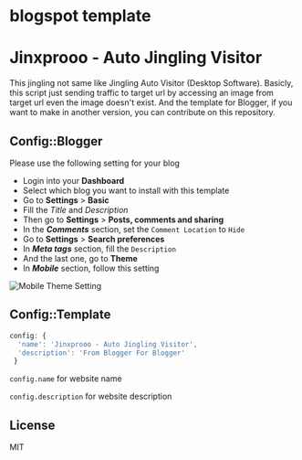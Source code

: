 # blogspot template
# Jinxprooo - Auto Jingling Visitor
This jingling not same like Jingling Auto Visitor (Desktop Software). Basicly, this script just sending traffic to target url by accessing an image from target url even the image doesn't exist. And the template for Blogger, if you want to make in another version, you can contribute on this repository.

## Config::Blogger
Please use the following setting for your blog
* Login into your **Dashboard**
* Select which blog you want to install with this template
* Go to **Settings** > **Basic**
* Fill the _Title_ and _Description_
* Then go to **Settings** > **Posts, comments and sharing**
* In the _**Comments**_ section, set the `Comment Location` to `Hide`
* Go to **Settings** > **Search preferences**
* In _**Meta tags**_ section, fill the `Description`
* And the last one, go to **Theme**
* In _**Mobile**_ section, follow this setting

![Mobile Theme Setting](https://i.imgur.com/rdQMgnG.png)

## Config::Template
```javascript
config: {
  'name': 'Jinxprooo - Auto Jingling Visitor',
  'description': 'From Blogger For Blogger'
 }
```
`config.name` for website name

`config.description` for website description

## License
MIT
